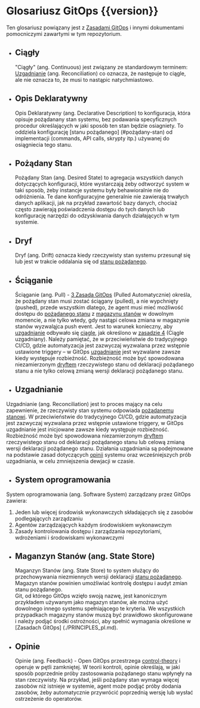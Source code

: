 # Glosariusz GitOps {{version}}

Ten glosariusz powiązany jest z [Zasadami GitOps](./PRINCIPLES_pl.md) i innymi dokumentami pomocniczymi zawartymi w tym repozytorium. 

- ## Ciągły 

    "Ciągły" (ang. Continuous) jest związany ze standardowym terminem: [Uzgadnianie](#Uzgadnianie) (ang. Reconciliation) co oznacza, że następuje to ciągle, ale nie oznacza to, że musi to nastąpic natychmiastowo.

- ## Opis Deklaratywny 

    Opis Deklaratywny (ang. Declarative Description) to konfiguracja, która opisuje pożądanany stan systemu, bez podawania specyficznych procedur określających w jaki sposób ten stan będzie osiagniety. To oddziela konfigurację [stanu pożądanego] (#pożądany-stan) od implementacji (commands, API calls, skrypty itp.) używanej do osiągniecia tego stanu.

- ## Pożądany Stan

    Pożądany Stan (ang. Desired State) to agregacja wszystkich danych dotyczących konfiguracji, które wystarczają żeby odtworzyć system w taki sposób, żeby instancje systemu były behawioralnie nie do odróżnienia.
Te dane konfiguracyjne generalnie nie zawierają trwałych danych aplikacji, jak na przykład zawartość bazy danych, chociaż często zawierają poświadczenia dostępu do tych danych lub konfigurację narzędzi do odzyskiwania danych działających w tym systemie.
    
- ## Dryf

    Dryf (ang. Drift) oznacza kiedy rzeczywisty stan systemu przesunął się lub jest w trakcie oddalania się od [stanu pożądanego](#stan-pożądany).

- ## Ściąganie 

  Ściąganie (ang. Pull) - [3 Zasada GitOps](./PRINCIPLES_pl.md) (Pulled Automatycznie) określa, że ​​pożądany stan musi zostać ściągany (pulled), a nie wypchnięty (pushed), przede wszystkim dlatego, że agent musi mieć możliwość dostępu do [pożądanego stanu](#pożądany-stan) z [magazynu stanów](#magazyn-stanów) w dowolnym momencie, a nie tylko wtedy, gdy nastąpi celowa zmiana w magazynie stanów wyzwaląjca push event.
    Jest to warunek konieczny, aby [uzgadnianie](#uzgadnianie) odbywało się [ciągle](#Ciągły), jak określono w [zasadzie 4](./PRINCIPLES.md) (Ciągle uzgadniany).
    Należy pamiętać, że w przeciwieństwie do tradycyjnego CI/CD, gdzie automatyzacja jest zazwyczaj wyzwalana przez wstępnie ustawione triggery – w GitOps [uzgadnianie](#uzgadnianie) jest wyzwalane zawsze kiedy występuje rozbieżność.
    Rozbieżność może być spowodowana niezamierzonym [dryftem](#dryft) rzeczywistego stanu od deklaracji pożądanego stanu a nie tylko celową zmianą wersji deklaracji pożądanego stanu.

- ## Uzgadnianie

Uzgadnianie (ang. Reconciliation) jest to proces mający na celu zapewnienie, że rzeczywisty stan systemu odpowiada [pożądanemu stanowi](#stan-pożądany).
    W przeciwieństwie do tradycyjnego CI/CD, gdzie automatyzacja jest zazwyczaj wyzwalana przez wstępnie ustawione triggery, w GitOps uzgadnianie jest inicjowane zawsze kiedy występuje rozbieżność. Rozbieżność może być spowodowana niezamierzonym [dryftem](#dryf) rzeczywistego stanu od deklaracji pożądanego stanu lub celową zmianą wersji deklaracji pożądanego stanu.
    Działania uzgadniania są podejmowane na podstawie zasad dotyczących [opinii](/GLOSSARY_pl.md-opinie) systemu oraz wcześniejszych prób uzgadniania, w celu zmniejszenia dewjacji w czasie.

- ## System oprogramowania

System oprogramowania (ang. Software System) zarządzany przez GitOps zawiera:

1. Jeden lub więcej środowisk wykonawczych składających się z zasobów podlegających zarządzaniu
1. Agentów zarządzających każdym środowiskiem wykonawczym
1. Zasady kontrolowania dostępu i zarządzania repozytoriami, wdrożeniami i środowiskami wykonawczymi

- ## Maganzyn Stanów (ang. State Store)

    Maganzyn Stanów (ang. State Store) to system służący do przechowywania niezmiennych wersji deklaracji [stanu pożądanego](#pożądany-stan).
    Magazyn stanów powinien umożliwiać kontrolę dostępu i audyt zmian stanu pożądanego.     
    Git, od którego GitOps wzięło swoją nazwę, jest kanonicznym przykładem używanym jako magazyn stanów, ale można użyć dowolnego innego systemu spełniającego te kryteria.
    We wszystkich przypadkach magazyny stanów muszą być prawidłowo skonfigurowane i należy podjąć środki ostrożności, aby spełnić wymagania określone w [Zasadach GitOps] (./PRINCIPLES_pl.md).

- ## Opinie

   Opinie (ang. Feedback) - Open GitOps przestrzega [control-theory](https://en.wikipedia.org/wiki/Control_theory) i operuje w pętli zamkniętej. W teorii kontroli, opinie określają, w jaki sposób poprzednie próby zastosowania pożądanego stanu wpłynęły na stan rzeczywisty. Na przykład, jeśli pożądany stan wymaga więcej zasobów niż istnieje w systemie, agent może podjąć próby dodania zasobów, żeby automatycznie przywrócić poprzednią wersję lub wysłać ostrzeżenie do operatorów. 
